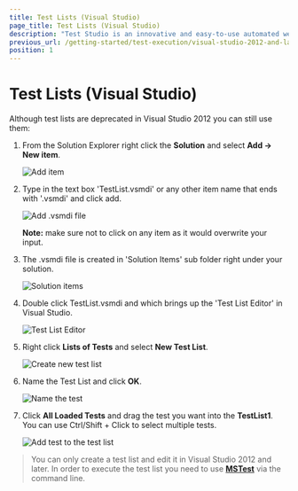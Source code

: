 ```yaml
---
title: Test Lists (Visual Studio) 
page_title: Test Lists (Visual Studio)
description: "Test Studio is an innovative and easy-to-use automated web, WPF and load testing solution. Test Studio tests support essential technologies like ASP.NET AJAX, Silverlight, PHP and MVC. HTML5, Testing framework, functional testing, performance testing, load testing, exploratory testing, manual testing."
previous_url: /getting-started/test-execution/visual-studio-2012-and-later-test-list
position: 1
---
```

# Test Lists (Visual Studio)

Although test lists are deprecated in Visual Studio 2012 you can still use them:

1. From the Solution Explorer right click the **Solution** and select **Add -> New item**.

	![Add item][1]

2. Type in the text box 'TestList.vsmdi' or any other item name that ends with '.vsmdi' and click add. 

	![Add .vsmdi file][2]

	**Note:** make sure not to click on any item as it would overwrite your input.

3. The .vsmdi file is created in 'Solution Items' sub folder right under your solution.

	![Solution items][3]

4. Double click TestList.vsmdi and which brings up the 'Test List Editor' in Visual Studio.

	![Test List Editor][4]

5. Right click **Lists of Tests** and select **New Test List**. 

	![Create new test list][5]

6. Name the Test List and click **OK**.

	![Name the test][6]

7. Click **All Loaded Tests** and drag the test you want into the **TestList1**. You can use Ctrl/Shift + Click to select multiple tests.

	![Add test to the test list][7]

> You can only create a test list and edit it in Visual Studio 2012 and later. In order to execute the test list you need to use <a href="/features/test-runners/mstest" target="_blank">**MSTest**</a> via the command line.
	

[1]: /img/getting-started/test-execution/visual-studio-2012-and-later-test-list/fig1.png
[2]: /img/getting-started/test-execution/visual-studio-2012-and-later-test-list/fig2.png
[3]: /img/getting-started/test-execution/visual-studio-2012-and-later-test-list/fig3.png
[4]: /img/getting-started/test-execution/visual-studio-2012-and-later-test-list/fig4.png
[5]: /img/getting-started/test-execution/visual-studio-2012-and-later-test-list/fig5.png
[6]: /img/getting-started/test-execution/visual-studio-2012-and-later-test-list/fig6.png
[7]: /img/getting-started/test-execution/visual-studio-2012-and-later-test-list/fig7.png
